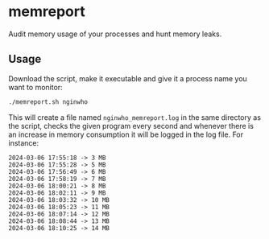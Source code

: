 # memreport

Audit memory usage of your processes and hunt memory leaks.

## Usage

Download the script, make it executable and give it a process name you want to monitor:

```bash
./memreport.sh nginwho
```

This will create a file named `nginwho_memreport.log` in the same directory as the script, checks the given program every second and whenever there is an increase in memory consumption it will be logged in the log file. For instance:

```text
2024-03-06 17:55:18 -> 3 MB
2024-03-06 17:55:28 -> 5 MB
2024-03-06 17:56:49 -> 6 MB
2024-03-06 17:58:19 -> 7 MB
2024-03-06 18:00:21 -> 8 MB
2024-03-06 18:02:11 -> 9 MB
2024-03-06 18:03:32 -> 10 MB
2024-03-06 18:05:23 -> 11 MB
2024-03-06 18:07:14 -> 12 MB
2024-03-06 18:08:44 -> 13 MB
2024-03-06 18:10:25 -> 14 MB
```
